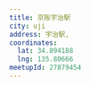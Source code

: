 ```yaml
---
title: 京阪宇治駅
city: uji
address: 宇治駅,
coordinates:
  lat: 34.894188
  lng: 135.80666
meetupId: 27879454
---
```


